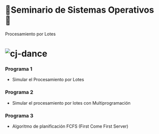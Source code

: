 # 🥵Seminario de Sistemas Operativos🥵
Procesamiento por Lotes
# ![cj-dance](https://user-images.githubusercontent.com/92269511/217409180-695771e3-6c8c-4150-8669-c933a0676868.gif)
### Programa 1
- Simular el Procesamiento por Lotes
### Programa 2
- Simular el procesamiento por lotes con Multiprogramación
### Programa 3
- Algoritmo de planificación FCFS (First Come First Server)
